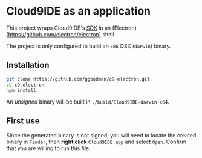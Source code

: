 # Cloud9IDE as an application

This project wraps Cloud9IDE's [SDK](https://github.com/c9/core) in an (Electron)[https://github.com/electron/electron] shell.

The project is only configured to build an `x86` OSX (`darwin`) binary.

## Installation

```bash
git clone https://github.com/ggoodman/c9-electron.git
cd c9-electron
npm install
```

An _unsigned_ binary will be built in `./build/Cloud9IDE-darwin-x64`.

## First use

Since the generated binary is not signed, you will need to locate the created binary in `Finder`, then **right click** `Cloud9IDE.app` and select `Open`. Confirm that you are willing to run this file.